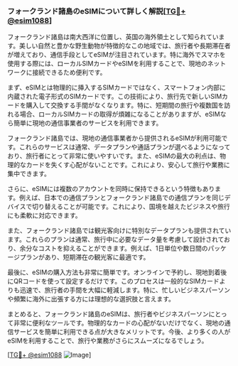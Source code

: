 ### フォークランド諸島のeSIMについて詳しく解説[[TG💪+ @esim1088](https://t.me/s/esim1088)]

フォークランド諸島は南大西洋に位置し、英国の海外領土として知られています。美しい自然と豊かな野生動物が特徴的なこの地域では、旅行者や長期滞在者が増えており、通信手段としてeSIMが注目されています。特に海外でスマホを使用する際には、ローカルSIMカードやeSIMを利用することで、現地のネットワークに接続できるため便利です。

まず、eSIMとは物理的に挿入するSIMカードではなく、スマートフォン内部に内蔵された電子形式のSIMカードです。この技術により、旅行先で新しいSIMカードを購入して交換する手間がなくなります。特に、短期間の旅行や複数国を訪れる場合、ローカルSIMカードの取得が煩雑になることがありますが、eSIMなら簡単に現地の通信事業者のサービスを利用できます。

フォークランド諸島では、現地の通信事業者から提供されるeSIMが利用可能です。これらのサービスは通常、データプランや通話プランが選べるようになっており、旅行者にとって非常に使いやすいです。また、eSIMの最大の利点は、物理的なカードを失くす心配がないことです。これにより、安心して旅行や業務に集中できます。

さらに、eSIMには複数のアカウントを同時に保持できるという特徴もあります。例えば、日本での通信プランとフォークランド諸島での通信プランを同じデバイスで切り替えることが可能です。これにより、国境を越えたビジネスや旅行にも柔軟に対応できます。

また、フォークランド諸島では観光客向けに特別なデータプランも提供されています。これらのプランは通常、旅行中に必要なデータ量を考慮して設計されており、余分なコストを抑えることができます。例えば、1日単位や数日間のパッケージプランがあり、短期滞在の観光客に最適です。

最後に、eSIMの購入方法も非常に簡単です。オンラインで予約し、現地到着後にQRコードを使って設定するだけです。このプロセスは一般的なSIMカードよりも迅速で、旅行者の手間を大幅に軽減します。特に、忙しいビジネスパーソンや頻繁に海外に出張する方には理想的な選択肢と言えます。

まとめると、フォークランド諸島のeSIMは、旅行者やビジネスパーソンにとって非常に便利なツールです。物理的なカードの心配がないだけでなく、現地の通信サービスを簡単に利用できる点が大きなメリットです。今後、より多くの人がeSIMを利用することで、旅行や業務がさらにスムーズになるでしょう。

[[TG💪+ @esim1088](https://t.me/s/esim1088) ![Image](https://i.postimg.cc/Y0z9fWf4/image.png)]